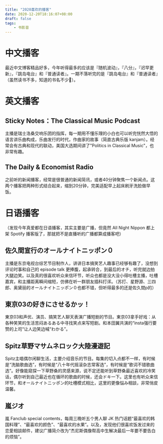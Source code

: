 ```yaml
---
title: "2020喜欢的播客"
date: 2020-12-20T18:16:07+08:00
draft: false
tags: 
    - 书影音
---
```


# 中文播客

最近中文博客精品好多，今年听得最多的应该是『随机波动』，『八分』，『迟早更新』，『跳岛电台』和『普通读者』。一期不落听完的是『跳岛电台』和『普通读者』（虽然读书不多，知道的书名不少🤪）。

# 英文播客

## Sticky Notes：The Classical Music Podcast

主播是瑞士洛桑交响乐团的指挥，每一期用不懂乐理的小白也可以听完恍然大悟的语言讲乐曲构成，乐曲发行的时代，作曲家的故事（简直古典乐版 kanjam）。经常会有古典和现代的联动，美国大选期间讲了"Politics in Classical Music"，也非常有趣。

## The Daily & Economist Radio

之前听的新闻播客，经常是很普通的新闻简讯，或者40分钟聚焦一个新闻点。这两个播客把两种形式结合起来，缩到20分钟，完美适配早上起床刷牙洗脸做早饭。


# 日语播客

（发现今年真爱都在日语播客，其实主要是广播，但竟然 All Night Nippon 都上架 Spotify 播客版了，那就把不是直播听的广播都算成播客吧）

## 佐久間宣行のオールナイトニッポン０

主播是东京电视台综艺节目制作人，讲讲日本搞笑艺人趣事已经够有趣了，没想到评论时事和自己的 episode talk 更捧腹，起承转合，到最后的オチ，听完就边拍大腿边笑。以及真的很喜欢听众来信环节，听众也都是没大没小得吐槽主播，吐槽嘉宾，和主播距离瞬间缩短，仿佛在听一群朋友插科打诨。（苏打、星野源、三四郎、奥黛丽的オールナイトニッポン０也都不错，但听得最多的还是佐久間p的）

## 東京03の好きにさせるかッ！

東京03和声优、演员、搞笑艺人聊天表演广播短剧的节目。東京03拿手好戏：从各种笑笑的生活苦闷あるある中寻找笑点来写短剧。和本田翼共演的“insta强行要赞的上司“让人边笑边喊“わかる”。

## Spitz草野マサムネロック大陸漫遊記

Spitz主唱偶尔闲聊生活，主要介绍音乐的节目。每集的切入点都不一样，有时候是“洗脑歌曲选”，有时候是“八十年代摇滚杂志常客选”，有时候是“歌词不错歌曲选”。好像能窥探一下草野桑的灵感来源，说不定还能听到草野桑最近喜欢的冷笑话，偶尔听到自己最近也在循环的歌曲的时候，还会ドキ一下。这里也有听众来信环节，和オールナイトニッポン的吐槽模式相比，这里的更像悩み相談，非常俏皮温馨。

## 嵐ジオ

嵐 Fanclub special contents，每周三晚听五个男人聊 JK 热门话题“最喜欢的韩国料理”、“最喜欢的颜色”、“最喜欢的水果”。以及，发现他们很喜欢饭发过来的恋愛相談邮件，建议广播简介改为“杰尼斯偶像帮高中生解决最后一年要不要告白的烦恼”。